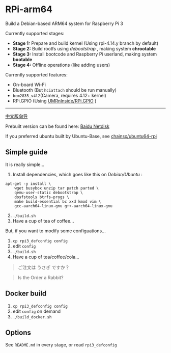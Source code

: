 # RPi-arm64
Build a Debian-based ARM64 system for Raspberry Pi 3

Currently supported stages:

* **Stage 1:** Prepare and build kernel (Using rpi-4.14.y branch by default)
* **Stage 2:** Build rootfs using _debootstrap_ , making system **chrootable**
* **Stage 3:** Install bootcode and Raspberry Pi userland, making system **bootable**
* **Stage 4:** Offline operations (like adding users)

Currently supported features:

* On-board Wi-Fi
* Bluetooth (But `hciattach` should be run manually)
* `bcm2835_v4l2`(Camera, requires 4.12+ kernel)
* RPi.GPIO (Using [UMRnInside/RPi.GPIO](https://github.com/UMRnInside/RPi.GPIO) )

************
[中文版向导](README-ZHCN.md)

Prebuilt version can be found here: 
[Baidu Netdisk](https://pan.baidu.com/s/1hsZVl1i)

If you preferred ubuntu built by Ubuntu-Base, see [chainsx/ubuntu64-rpi](https://github.com/chainsx/ubuntu64-rpi)

## Simple guide
It is really simple...

1. Install dependencies, which goes like this on _Debian/Ubuntu_ :
```
apt-get -y install \
    wget busybox unzip tar patch parted \
    qemu-user-static debootstrap \
    dosfstools btrfs-progs \
    make build-essential bc xxd kmod vim \
    gcc-aarch64-linux-gnu g++-aarch64-linux-gnu 
```

2. `./build.sh`
3. Have a cup of tea of coffee...

But, if you want to modify some configuations...

1. `cp rpi3_defconfig config`
2. edit `config`
3. `./build.sh`
4. Have a cup of tea/coffee/cola...

> ご注文は うさぎ ですか？

> Is the Order a Rabbit?

## Docker build
1. `cp rpi3_defconfig config`
2. edit `config` on demand
3. `./build_docker.sh`

## Options
See `README.md` in every stage, or read `rpi3_defconfig`
